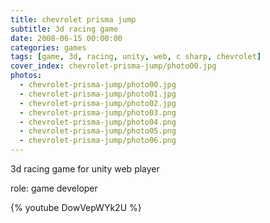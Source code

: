 ```yaml
---
title: chevrolet prisma jump
subtitle: 3d racing game
date: 2008-06-15 00:00:00
categories: games
tags: [game, 3d, racing, unity, web, c sharp, chevrolet]
cover_index: chevrolet-prisma-jump/photo00.jpg
photos:
  - chevrolet-prisma-jump/photo00.jpg
  - chevrolet-prisma-jump/photo01.jpg
  - chevrolet-prisma-jump/photo02.jpg
  - chevrolet-prisma-jump/photo03.png
  - chevrolet-prisma-jump/photo04.png
  - chevrolet-prisma-jump/photo05.png
  - chevrolet-prisma-jump/photo06.png
---
```

3d racing game for unity web player

role: game developer

{% youtube DowVepWYk2U %}
